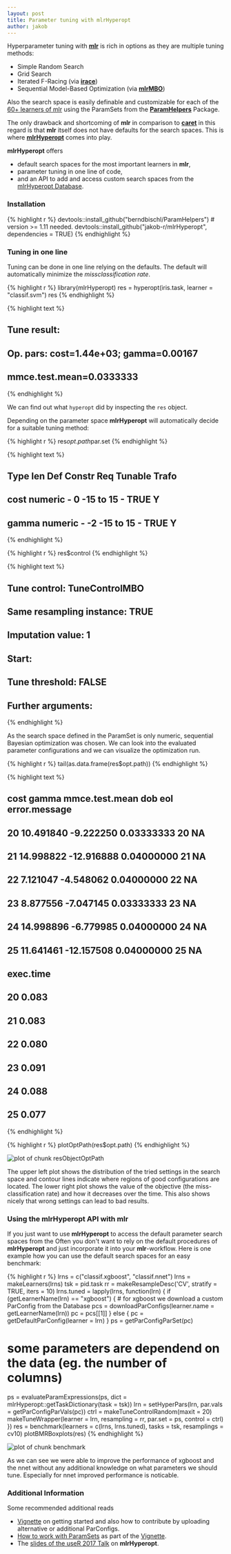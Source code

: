 ```yaml
---
layout: post
title: Parameter tuning with mlrHyperopt
author: jakob
---
```




Hyperparameter tuning with [**mlr**](https://github.com/mlr-org/mlr#-machine-learning-in-r) is rich in options as they are multiple tuning methods:

* Simple Random Search
* Grid Search
* Iterated F-Racing (via [**irace**](http://iridia.ulb.ac.be/irace/))
* Sequential Model-Based Optimization (via [**mlrMBO**](https://mlr-org.github.io/mlrMBO/))

Also the search space is easily definable and customizable for each of the [60+ learners of mlr](https://mlr-org.github.io/mlr/articles/tutorial/devel/integrated_learners.html) using the ParamSets from the [**ParamHelpers**](https://github.com/berndbischl/ParamHelpers) Package.

The only drawback and shortcoming of **mlr** in comparison to [**caret**](http://topepo.github.io/caret/index.html) in this regard is that **mlr** itself does not have defaults for the search spaces.
This is where [**mlrHyperopt**](http://jakob-r.de/mlrHyperopt/) comes into play.

<!--more-->

**mlrHyperopt** offers

* default search spaces for the most important learners in **mlr**,
* parameter tuning in one line of code,
* and an API to add and access custom search spaces from the [mlrHyperopt Database](http://mlrhyperopt.jakob-r.de/parconfigs).

### Installation


{% highlight r %}
devtools::install_github("berndbischl/ParamHelpers") # version >= 1.11 needed.
devtools::install_github("jakob-r/mlrHyperopt", dependencies = TRUE)
{% endhighlight %}

### Tuning in one line

Tuning can be done in one line relying on the defaults.
The default will automatically minimize the _missclassification rate_.


{% highlight r %}
library(mlrHyperopt)
res = hyperopt(iris.task, learner = "classif.svm")
res
{% endhighlight %}



{% highlight text %}
## Tune result:
## Op. pars: cost=1.44e+03; gamma=0.00167
## mmce.test.mean=0.0333333
{% endhighlight %}

We can find out what `hyperopt` did by inspecting the `res` object.

Depending on the parameter space **mlrHyperopt** will automatically decide for a suitable tuning method:


{% highlight r %}
res$opt.path$par.set
{% endhighlight %}



{% highlight text %}
##          Type len Def    Constr Req Tunable Trafo
## cost  numeric   -   0 -15 to 15   -    TRUE     Y
## gamma numeric   -  -2 -15 to 15   -    TRUE     Y
{% endhighlight %}



{% highlight r %}
res$control
{% endhighlight %}



{% highlight text %}
## Tune control: TuneControlMBO
## Same resampling instance: TRUE
## Imputation value: 1
## Start: <NULL>
## 
## Tune threshold: FALSE
## Further arguments:
{% endhighlight %}

As the search space defined in the ParamSet is only numeric, sequential Bayesian optimization was chosen.
We can look into the evaluated parameter configurations and we can visualize the optimization run.


{% highlight r %}
tail(as.data.frame(res$opt.path))
{% endhighlight %}



{% highlight text %}
##         cost      gamma mmce.test.mean dob eol error.message
## 20 10.491840  -9.222250     0.03333333  20  NA          <NA>
## 21 14.998822 -12.916888     0.04000000  21  NA          <NA>
## 22  7.121047  -4.548062     0.04000000  22  NA          <NA>
## 23  8.877556  -7.047145     0.03333333  23  NA          <NA>
## 24 14.998896  -6.779985     0.04000000  24  NA          <NA>
## 25 11.641461 -12.157508     0.04000000  25  NA          <NA>
##    exec.time
## 20     0.083
## 21     0.083
## 22     0.080
## 23     0.091
## 24     0.088
## 25     0.077
{% endhighlight %}



{% highlight r %}
plotOptPath(res$opt.path)
{% endhighlight %}

![plot of chunk resObjectOptPath](/figures/2017-07-19-Parameter-tuning-with-mlrHyperopt/resObjectOptPath-1.svg)

The upper left plot shows the distribution of the tried settings in the search space and contour lines indicate where regions of good configurations are located.
The lower right plot shows the value of the objective (the miss-classification rate) and how it decreases over the time. 
This also shows nicely that wrong settings can lead to bad results.

### Using the mlrHyperopt API with mlr

If you just want to use **mlrHyperopt** to access the default parameter search spaces from the 
Often you don't want to rely on the default procedures of **mlrHyperopt** and just incorporate it into your **mlr**-workflow.
Here is one example how you can use the default search spaces for an easy benchmark:



{% highlight r %}
lrns = c("classif.xgboost", "classif.nnet")
lrns = makeLearners(lrns)
tsk = pid.task
rr = makeResampleDesc('CV', stratify = TRUE, iters = 10)
lrns.tuned = lapply(lrns, function(lrn) {
  if (getLearnerName(lrn) == "xgboost") {
    # for xgboost we download a custom ParConfig from the Database
    pcs = downloadParConfigs(learner.name = getLearnerName(lrn))
    pc = pcs[[1]]
  } else {
    pc = getDefaultParConfig(learner = lrn)
  }
  ps = getParConfigParSet(pc)
  # some parameters are dependend on the data (eg. the number of columns)
  ps = evaluateParamExpressions(ps, dict = mlrHyperopt::getTaskDictionary(task = tsk))
  lrn = setHyperPars(lrn, par.vals = getParConfigParVals(pc))
  ctrl = makeTuneControlRandom(maxit = 20)
  makeTuneWrapper(learner = lrn, resampling = rr, par.set = ps, control = ctrl)
})
res = benchmark(learners = c(lrns, lrns.tuned), tasks = tsk, resamplings = cv10)
plotBMRBoxplots(res) 
{% endhighlight %}

![plot of chunk benchmark](/figures/2017-07-19-Parameter-tuning-with-mlrHyperopt/benchmark-1.svg)

As we can see we were able to improve the performance of xgboost and the nnet without any additional knowledge on what parameters we should tune.
Especially for nnet improved performance is noticable.

### Additional Information

Some recommended additional reads

* [Vignette](http://jakob-r.de/mlrHyperopt/articles/mlrHyperopt.html) on getting started and also how to contribute by uploading alternative or additional ParConfigs.
* [How to work with ParamSets](http://jakob-r.de/mlrHyperopt/articles/working_with_parconfigs_and_paramsets.html#the-basics-of-a-paramset) as part of the [Vignette](http://jakob-r.de/mlrHyperopt/articles/working_with_parconfigs_and_paramsets.html).
* The [slides of the useR 2017 Talk](https://github.com/jakob-r/mlrHyperopt/raw/master/meta/useR2017/beamer/jakob_richter_mlrHyperopt.pdf) on **mlrHyperopt**.
